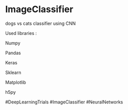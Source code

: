 # ImageClassifier

dogs vs cats classifier using CNN

Used libraries :

   Numpy 

   Pandas

   Keras

   Sklearn

   Matplotlib

   h5py

#DeepLearningTrials #ImageClassifier #NeuralNetworks
